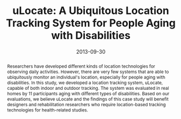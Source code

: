 ---
abstract: |-
  Researchers have developed different kinds of location technologies for observing daily activities. However, there are very few systems that are able to ubiquitously monitor an individual's location, especially for people aging with disabilities. In this study, we developed a location tracking system, uLocate, capable of both indoor and outdoor tracking. The system was evaluated in real homes by 11 participants aging with different types of disabilities. Based on our evaluations, we believe uLocate and the findings of this case study will benefit designers and rehabilitation researchers who require location-based tracking technologies for health-related studies.
authors:
- chen
- Mark Harniss
- Justin Haowei Lim
- Youngjun Han
- Kurt L. Johnson
- patel
award: ''
bibtex: |-
  @inproceedings{Chen:2013:UUL:2555319.2555354,
   author = {Chen, Ke-Yu and Harniss, Mark and Lim, Justin Haowei and Han, Youngjun and Johnson, Kurt L. and Patel, Shwetak N.},
   title = {uLocate: A Ubiquitous Location Tracking System for People Aging with Disabilities},
   booktitle = {Proceedings of the 8th International Conference on Body Area Networks},
   series = {BodyNets '13},
   year = {2013},
   isbn = {978-1-936968-89-3},
   location = {Boston, Massachusetts},
   pages = {173--176},
   numpages = {4},
   url = {http://dx.doi.org/10.4108/icst.bodynets.2013.253584},
   doi = {10.4108/icst.bodynets.2013.253584},
   acmid = {2555354},
   publisher = {ICST (Institute for Computer Sciences, Social-Informatics and Telecommunications Engineering)},
   address = {ICST, Brussels, Belgium, Belgium},
   keywords = {disability, indoor, location, outdoor, tracking, wearable},
  }
caption: ''
citation: |-
  Ke-Yu Chen, Mark Harniss, Justin Haowei Lim, Youngjun Han, Kurt L. Johnson, and Shwetak N. Patel. 2013. uLocate: a ubiquitous location tracking system for people aging with disabilities.  In Proceedings of the 8th International Conference on Body Area Networks (BodyNets '13). ICST (Institute for Computer Sciences, Social-Informatics and Telecommunications Engineering), ICST, Brussels, Belgium, Belgium,  173-176. DOI: http://dx.doi.org/10.4108/icst.bodynets.2013.253584
conference: BodyNets
date: '2013-09-30'
image: ''
pdf: /pdfs/ulocate.pdf
thumbnail: ''
title: 'uLocate: A Ubiquitous Location Tracking System for People Aging with Disabilities'
video: ''
video_embed: ''
---